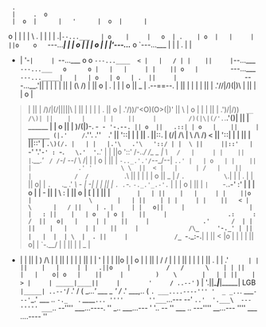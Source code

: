      .
     |     .  o
     |  o  |      |   '      |  o  |      |
 o   |     |      |   |   \  .     |      |      |
     |  .|`--...___   | o    |     |   o  | .    | o  |   |    
     |  ||o    o   `---...___|     |      |    o |    |   |   o |
     |  |'---...___   o      `---...___   |      |    | . |     |
  -  |  '-`|     | `--...___ o     o   `---...____  < |   |   / |
     |    ||     |`--...___ `---...___   o      o |   |   |     |
     |    || o   |         `---...___ `---..._____|   |   | o   |
 o   | .  ||     |                   `---...__.'||    |   |     |
     |    ||     |                  (\ /)     | ||  o | . |     |
     | o  ||  _  |                 .--==--.   | ||    |   |     |
     |    ||     |               .'//|/)(|)\  | ||    |   |   o |
 >   |    ||     |              /)/|(/|\||||\ | ||    |   |     |
     |  . ||   o |            .'/))/'<O)(O>(|)' ||  \ | o |     |
     |    ||     |          .')/|/))`  __  /\)| ||    |   |     |
     |    ||     |         /)(|\|(/'.`.__.'(\)| ||    | ______  |
     |  o ||     |         )/(|\)-. -` - '-.--. || o  ||   .::| |
 o   |    ||     | ______ (|.'    /`.''. .''`  `.'    ||   '::| |
     |    ||  .  ||::.   | (/| /\ | \   /\    \/\)  < ||   '::| |
     |    ||  |  ||::'   |  `.\)(/. |   | |   |.'\   .'\   '::/ |
     |  \ ||     ||::'   |    `-' '.'`-' : `-.`   \.'  '`.__.'  |
     |    ||o    '\::'   /-.._/   /\_   _    | \  `   /   |     |
     |    ||     | `.__.'_    `  / / `-/ \--/   \    /|   |     |
   o |    ||     |        `-.._.'.'/`--\_/--|    `..' |   | o   |
     |    ||     |             .' '        \ \  ||  < |   |     |
 /   |    ||     |            /  /          `.\ ||    |   |     |
     | o  || _   |           /   `.           \`.|    |   |  .  |
     |    ||    o|          | `.   `._      .'  _\ -  |  -|     |
     |    ||     |          `. .`-._  `-._.'_.-'.`    |   |     |
o    |    ||     |            `|    `-.__.-'  :' |    |   |   o |
     |  - ||     |              \         :   | || o  |   [     |
     |    ||     |               `        |   | ||    |   |     |
     |    ||o    |                \       |   | ||    | | |     |
     |    ||   < |                 \      |   / ||    | . |     |
     |   o||     |                  |     |   : ||    |   | o   |
   o |    ||     |                 .:     :  /  ||   o|   |     |
     |    ||     |               .'      /  | | ||    |   |     |
     |    ||     |              /\_     '-._' | ||    |   |  |  |
  \  |  . ||     |             /_  `-._:-.__| | || <  |o  |     |
     |  | ||    o|            |  `-.__/     | | ||    |   |  _  |
-    |  | ||     |            )      /\     | | ||    |   |     |
     |    ||     |            |     ' |     | | ||o   |   | o   |
     |    ||     |           /     /  |     | | ||    |   |     |
     |    ||   . |           |   .'   `     | | ||    |   |     |
     |   .||o    |          /   /      \    | | ||    |   |    o|
 o   |    ||     |         )    \       |   | | ||    | > |     |
_____|____||     |        '     / ..--'` )  | '.||____|___|_____|
      LGB `|_____| ..--'`/    .'        /   (   __...'         ___
    _            '      /_  .'  ___,.. (     `. ___....----'''
 '  _ _..`.  ___`-  --'`\_.'   ___ ..   `-._   `.           ____`...
''''       ''___`...---     --'       `..'  '.___\  ---'''''
___`.. --''''                ___...----. ''                        _..
                ___...--- ' '.. --  ''              ___ .. ---''''
   __...--- ''''                    ___ ....---- ''